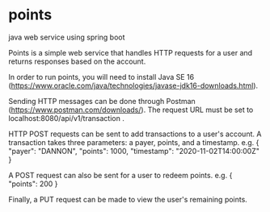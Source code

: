 # points
java web service using spring boot

Points is a simple web service that handles HTTP requests for a user and returns responses based on the account.

In order to run points, you will need to install Java SE 16 (https://www.oracle.com/java/technologies/javase-jdk16-downloads.html). 

Sending HTTP messages can be done through Postman (https://www.postman.com/downloads/). The request URL must be set to localhost:8080/api/v1/transaction .

HTTP POST requests can be sent to add transactions to a user's account. A transaction takes three parameters: a payer, points, and a timestamp.
e.g. { "payer": "DANNON", "points": 1000, "timestamp": "2020-11-02T14:00:00Z" }

A POST request can also be sent for a user to redeem points. 
e.g. { "points": 200 }

Finally, a PUT request can be made to view the user's remaining points. 
